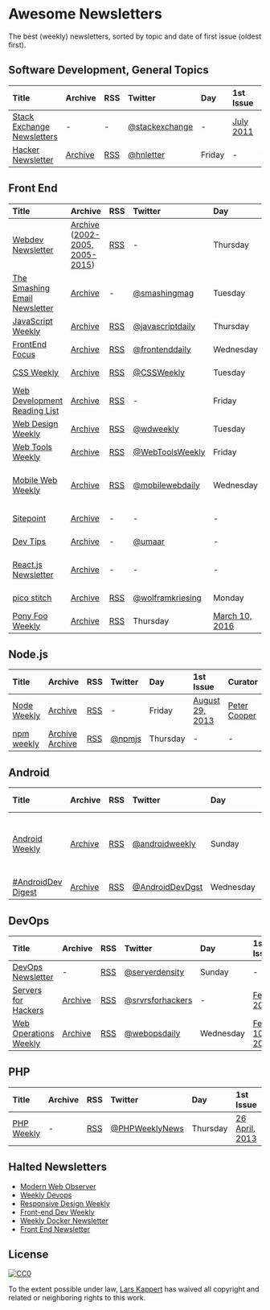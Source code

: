 # Awesome Newsletters

The best (weekly) newsletters, sorted by topic and date of first issue (oldest first).

## Software Development, General Topics

Title | Archive | RSS | Twitter | Day | 1st Issue | Curator | Publisher
:--|:--|:--|:--|:--|:--|:--|:--
[Stack Exchange Newsletters](http://stackexchange.com/newsletters) | - | - | [@stackexchange](https://twitter.com/stackexchange) | - | [July 2011](https://blog.stackexchange.com/2011/07/stack-exchange-site-newsletters/) | - | stack exchange, inc
[Hacker Newsletter](http://www.hackernewsletter.com) | [Archive](http://us1.campaign-archive2.com/home/?u=faa8eb4ef3a111cef92c4f3d4&id=e505c88a2e) | [RSS](http://us1.campaign-archive1.com/feed?u=faa8eb4ef3a111cef92c4f3d4&id=e505c88a2e) | [@hnletter](https://twitter.com/hnletter) | Friday | - | [Kale Davis](http://www.kaledavis.com) | N/A

## Front End

Title | Archive | RSS | Twitter | Day | 1st Issue | Curator | Publisher
:--|:--|:--|:--|:--|:--|:--|:--
[Webdev Newsletter](http://www.d.umn.edu/itss/training/online/webdesign/webdev_listserv.html) | [Archive](https://groups.google.com/a/d.umn.edu/forum/?hl=en#!forum/webdev) ([2002-2005](http://www.d.umn.edu/~lcarlson/newsletter/), [2005-2015](http://www.d.umn.edu/~lcarlson/newsletter_mailman_archives/)) | [RSS](https://groups.google.com/a/d.umn.edu/forum/feed/webdev/msgs/rss.xml) | - | Thursday | [July, 2002](http://www.d.umn.edu/~lcarlson/newsletter/vol_01_200207-200306/01.txt) | Laura L. Carlson | -
[The Smashing Email Newsletter](https://www.smashingmagazine.com/the-smashing-newsletter/) | [Archive](https://www.smashingmagazine.com/the-smashing-newsletter) | - | [@smashingmag](https://twitter.com/smashingmag) | Tuesday | - | [Smashing Editorial](https://www.smashingmagazine.com/author/newsletter-team/) | N/A
[JavaScript Weekly](http://javascriptweekly.com) | [Archive](http://javascriptweekly.com/issues) | [RSS](http://javascriptweekly.com/rss/21c3fohl) | [@javascriptdaily](https://twitter.com/javascriptdaily) | Thursday | [November 12, 2010](http://javascriptweekly.com/issues/1) | [Peter Cooper](https://twitter.com/peterc) | [Cooper Press](https://cooperpress.com)
[FrontEnd Focus](http://frontendfocus.co) | [Archive](http://frontendfocus.co/issues) | [RSS](http://frontendfocus.co/rss/1flbhgd0) | [@frontenddaily](https://twitter.com/frontenddaily) | Wednesday | [August 24, 2011](http://frontendfocus.co/issues/1) | [Peter Cooper](https://twitter.com/peterc) | [Cooper Press](https://cooperpress.com)
[CSS Weekly](http://css-weekly.com) | [Archive](http://css-weekly.com/archives/) | [RSS](http://feeds.feedburner.com/CSS-Weekly) | [@CSSWeekly](https://twitter.com/CSSWeekly) | Tuesday | [March 26, 2012](http://css-weekly.com/issue-1/) | [Zoran Jambor](https://twitter.com/zoranjambor) | N/A
[Web Development Reading List](https://wdrl.info) | [Archive](https://wdrl.info/archive/) | [RSS](https://wdrl.info/feed) | - | Friday | [June 27, 2013](https://wdrl.info/archive/1/) | [Anselm Hannemann](https://helloanselm.com) | N/A
[Web Design Weekly](https://web-design-weekly.com) | [Archive](https://web-design-weekly.com/archive/) | [RSS](http://feeds.feedburner.com/webdesignweekly) | [@wdweekly](https://twitter.com/wdweekly) | Tuesday | [July 2, 2011](https://web-design-weekly.com/2011/07/02/web-design-weekly-1-2/) | [Jake Bresnehan](http://jakebresnehan.com) | N/A
[Web Tools Weekly](http://webtoolsweekly.com) | [Archive](http://webtoolsweekly.com/#archive) | [RSS](http://feeds.feedburner.com/WebToolsWeekly) | [@WebToolsWeekly](https://twitter.com/WebToolsWeekly) | Friday | [July 23, 2013](http://webtoolsweekly.com/archives/issue-1/) | [Louis Lazaris](https://twitter.com/ImpressiveWebs) | N/A
[Mobile Web Weekly](https://mobilewebweekly.com) | [Archive](https://mobilewebweekly.com/issues) | [RSS](https://mobilewebweekly.com/rss/1cmgf969) | [@mobilewebdaily](https://twitter.com/mobilewebdaily) | Wednesday | [April 7, 2014](http://mobilewebweekly.co/issues/1) | [Brian Rinaldi](https://twitter.com/remotesynth), [Holly Schinski](https://twitter.com/devgirlFL) | [Cooper Press](https://cooperpress.com)
[Sitepoint](https://www.sitepoint.com/newsletter/) | [Archive](https://www.sitepoint.com/newsletter-archive/) | - | - | - | [July 23, 2014](http://sitepointdotcom.createsend.com/t/ViewEmailArchive/y/98CFA3DC7A9C9BD6/C67FD2F38AC4859C/) | - | SitePoint Pty. Ltd.
[Dev Tips](https://umaar.com/dev-tips/) | [Archive](https://umaar.com/dev-tips/) | - | [@umaar](https://twitter.com/umaar) | - | [April 15, 2015](https://umaar.com/dev-tips/1-port-forward/) | [Umar Hansa](https://umaar.com/) | N/A
[React.js Newsletter](http://reactjsnewsletter.com) | [Archive](http://reactjsnewsletter.com/issues) | - | - | - | [December 30, 2015](http://reactjsnewsletter.com/issues/1) | [Tyler McGinnis](https://twitter.com/tylermcginnis33), [Ean Platter](https://twitter.com/eanplatter)
[pico stitch]() | [Archive](http://us15.campaign-archive1.com/home/?u=255b6e97fa550b55e8a9d42b8&id=6415e108fa) | [RSS](http://us15.campaign-archive2.com/feed?u=255b6e97fa550b55e8a9d42b8&id=6415e108fa) | [@wolframkriesing](https://twitter.com/wolframkriesing) | Monday | [February 28, 2017](http://us15.campaign-archive2.com/?u=255b6e97fa550b55e8a9d42b8&id=71b31ae4f6) | [Wolfram Kriesing](http://picostitch.com/)
[Pony Foo Weekly]() | [Archive](https://ponyfoo.com/weekly/history) | [RSS](https://ponyfoo.com/weekly/feed) | Thursday | [March 10, 2016](https://ponyfoo.com/weekly/1/deployments-performance-es6-art-and-math) | [Nicolás Bevacqua](https://twitter.com/nzgb)

## Node.js

Title | Archive | RSS | Twitter | Day | 1st Issue | Curator | Publisher
:--|:--|:--|:--|:--|:--|:--|:--
[Node Weekly](http://nodeweekly.com) | [Archive](http://nodeweekly.com/issues) | [RSS](http://nodeweekly.com/rss/1k471e6h) | - | Friday | [August 29, 2013](http://nodeweekly.com/issues/1) | [Peter Cooper](https://twitter.com/peterc) | [Cooper Press](https://cooperpress.com)
[npm weekly](https://www.npmjs.com/npm-weekly) | [Archive](http://us9.campaign-archive2.com/home/?u=077dfd41302a71310cef619e5&id=e17fe5d778) [Archive](https://medium.com/npm-inc/tagged/npm-weekly) | [RSS](http://us9.campaign-archive2.com/feed?u=077dfd41302a71310cef619e5&id=e17fe5d778) | [@npmjs](https://twitter.com/npmjs) | Thursday | - | - | [npm, Inc.](https://www.npmjs.com/about)

## Android

Title | Archive | RSS | Twitter | Day | 1st Issue | Curator | Publisher
:--|:--|:--|:--|:--|:--|:--|:--
[Android Weekly](http://androidweekly.net) | [Archive](http://androidweekly.net/archive) | [RSS](view-source:http://us2.campaign-archive1.com/feed?u=887caf4f48db76fd91e20a06d&id=4eb677ad19) | [@androidweekly](https://twitter.com/androidweekly) | Sunday | [October 28, 2011](http://androidweekly.net/issues/issue-1) | [Gyuri Grell](https://twitter.com/ggrell), [Martin Gauer](https://twitter.com/attackemartin), [Sebastian Deutsch](https://twitter.com/sippndipp) | -
[#AndroidDev Digest](https://www.androiddevdigest.com/) | [Archive](https://www.androiddevdigest.com/) | [RSS](https://www.androiddevdigest.com/feed/) | [@AndroidDevDgst](https://twitter.com/AndroidDevDgst) | Wednesday | [October 7, 2013](https://www.androiddevdigest.com/digest-6/) | - | -

## DevOps

Title | Archive | RSS | Twitter | Day | 1st Issue | Curator | Publisher
:--|:--|:--|:--|:--|:--|:--|:--
[DevOps Newsletter](https://blog.serverdensity.com/devops-newsletter/) | - | [RSS](http://feeds.feedburner.com/serverdensity) | [@serverdensity](https://twitter.com/serverdensity) | Sunday | - | - | [server density](https://www.serverdensity.com)
[Servers for Hackers](https://serversforhackers.com/editions) | [Archive](https://serversforhackers.com/editions) | [RSS](https://serversforhackers.com/feed) | [@srvrsforhackers](https://twitter.com/srvrsforhackers) | - | [Feb 25, 2014](https://serversforhackers.com/configuring-apache-virtual-hosts) | - | -
[Web Operations Weekly](http://webopsweekly.com) | [Archive](http://webopsweekly.com/issues) | [RSS](http://webopsweekly.com/rss/22ck275b) | [@webopsdaily](https://twitter.com/webopsdaily) | Wednesday | [February 10, 2015](http://webopsweekly.com/issues/1) | - | [Cooper Press](https://cooperpress.com)

## PHP
Title | Archive | RSS | Twitter | Day | 1st Issue | Curator | Publisher
:--|:--|:--|:--|:--|:--|:--|:--
[PHP Weekly](http://www.phpweekly.com) | - | [RSS](http://www.phpweekly.com/rss.xml) | [@PHPWeeklyNews](https://twitter.com/PHPWeeklyNews) | Thursday | [26 April, 2013](http://www.phpweekly.com/archive/2013-04-26.html) | [Katie Eyers](katie@phpweekly.com) | - 

## Halted Newsletters

* [Modern Web Observer](http://modernweb.com/modern-web-observer/)
* [Weekly Devops](http://www.devopsweekly.com)
* [Responsive Design Weekly](http://responsivedesignweekly.com)
* [Front-end Dev Weekly](http://frontenddevweekly.com)
* [Weekly Docker Newsletter](https://www.docker.com/newsletter-subscription)
* [Front End Newsletter](http://frontendnewsletter.com)

## License

[![CC0](http://i.creativecommons.org/p/zero/1.0/88x31.png)](http://creativecommons.org/publicdomain/zero/1.0/)

To the extent possible under law, [Lars Kappert](https://webpro.nl) has waived all copyright and related or neighboring rights to this work.
